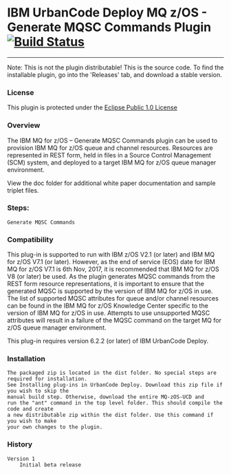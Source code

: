 # IBM UrbanCode Deploy MQ z/OS - Generate MQSC Commands Plugin [![Build Status](https://travis-ci.org/IBM-UrbanCode/IBM-MQ-zOS-UCD.svg?branch=master)](https://travis-ci.org/IBM-UrbanCode/IBM-MQ-zOS-UCD)
---
Note: This is not the plugin distributable! This is the source code. To find the installable plugin, go into the 'Releases' tab, and download a stable version.

### License
This plugin is protected under the [Eclipse Public 1.0 License](http://www.eclipse.org/legal/epl-v10.html)

### Overview

The IBM MQ for z/OS – Generate MQSC Commands plugin can be used to provision IBM MQ for z/OS queue and channel resources. Resources are represented in REST form, held in files in a Source Control Management (SCM) system, and deployed to a target IBM MQ for z/OS queue manager environment.

View the doc folder for additional white paper documentation and sample triplet files.

### Steps:

    Generate MQSC Commands

### Compatibility
This plug-in is supported to run with IBM z/OS V2.1 (or later) and IBM MQ for z/OS V7.1 (or later). However, as the end of service (EOS) date for IBM MQ for z/OS V7.1 is 6th Nov, 2017, it is recommended that IBM MQ for z/OS V8 (or later) be used. As the plugin generates MQSC commands from the REST form resource representations, it is important to ensure that the generated MQSC is supported by the version of IBM MQ for z/OS in use. The list of supported MQSC attributes for queue and/or channel resources can be found in the IBM MQ for z/OS Knowledge Center specific to the version of IBM MQ for z/OS in use. Attempts to use unsupported MQSC attributes will result in a failure of the MQSC command on the target MQ for z/OS queue manager environment.

This plug-in requires version 6.2.2 (or later) of IBM UrbanCode Deploy.

### Installation
	The packaged zip is located in the dist folder. No special steps are required for installation.
	See Installing plug-ins in UrbanCode Deploy. Download this zip file if you wish to skip the
	manual build step. Otherwise, download the entire MQ-zOS-UCD and
	run the "ant" command in the top level folder. This should compile the code and create
	a new distributable zip within the dist folder. Use this command if you wish to make
	your own changes to the plugin.

### History
    Version 1
        Initial beta release
